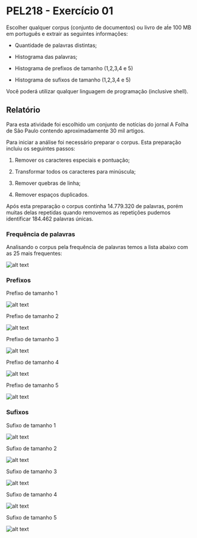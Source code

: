# PEL218 - Exercício 01

Escolher qualquer corpus (conjunto de documentos) ou livro de at́e 100 MB em português e extrair as seguintes informações:

- Quantidade de palavras distintas;

- Histograma das palavras;

- Histograma de prefixos de tamanho (1,2,3,4 e 5)

- Histograma de sufixos de tamanho (1,2,3,4 e 5)

Você poderá utilizar qualquer linguagem de programação (inclusive shell).

## Relatório
Para esta atividade foi escolhido um conjunto de notícias do jornal A Folha de São Paulo contendo aproximadamente 30 mil artigos.

Para iniciar a análise foi necessário preparar o corpus. Esta preparação incluiu os seguintes passos:

1. Remover os caracteres especiais e pontuação;

2. Transformar todos os caracteres para minúscula;

3. Remover quebras de linha;

4. Remover espaços duplicados.

Após esta preparação o corpus continha 14.779.320 de palavras, porém muitas delas repetidas quando removemos as repetições pudemos identificar 184.462 palavras únicas.

### Frequência de palavras
Analisando o corpus pela frequência de palavras temos a lista abaixo com as 25 mais frequentes:

![alt text](https://raw.githubusercontent.com/gbodra/mestrado-ia-pel218-trabalho01/main/images/frequent_words.png "Top 25")

### Prefixos

Prefixo de tamanho 1

![alt text](https://raw.githubusercontent.com/gbodra/mestrado-ia-pel218-trabalho01/main/images/prefix_1.png "Prefixo 1")

Prefixo de tamanho 2

![alt text](https://raw.githubusercontent.com/gbodra/mestrado-ia-pel218-trabalho01/main/images/prefix_2.png "Prefixo 2")

Prefixo de tamanho 3

![alt text](https://raw.githubusercontent.com/gbodra/mestrado-ia-pel218-trabalho01/main/images/prefix_3.png "Prefixo 3")

Prefixo de tamanho 4

![alt text](https://raw.githubusercontent.com/gbodra/mestrado-ia-pel218-trabalho01/main/images/prefix_4.png "Prefixo 4")

Prefixo de tamanho 5

![alt text](https://raw.githubusercontent.com/gbodra/mestrado-ia-pel218-trabalho01/main/images/prefix_5.png "Prefixo 5")

### Sufixos

Sufixo de tamanho 1

![alt text](https://raw.githubusercontent.com/gbodra/mestrado-ia-pel218-trabalho01/main/images/suffix_1.png "Sufix 1")

Sufixo de tamanho 2

![alt text](https://raw.githubusercontent.com/gbodra/mestrado-ia-pel218-trabalho01/main/images/suffix_2.png "Sufix 2")

Sufixo de tamanho 3

![alt text](https://raw.githubusercontent.com/gbodra/mestrado-ia-pel218-trabalho01/main/images/suffix_3.png "Sufix 3")

Sufixo de tamanho 4

![alt text](https://raw.githubusercontent.com/gbodra/mestrado-ia-pel218-trabalho01/main/images/suffix_4.png "Sufix 4")

Sufixo de tamanho 5

![alt text](https://raw.githubusercontent.com/gbodra/mestrado-ia-pel218-trabalho01/main/images/suffix_5.png "Sufix 5")